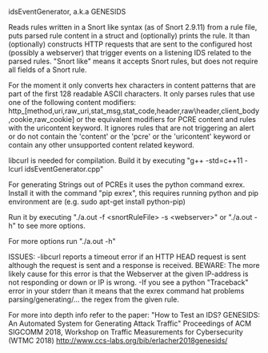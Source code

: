 idsEventGenerator, a.k.a GENESIDS

Reads rules written in a Snort like syntax (as of Snort 2.9.11) from a rule file, puts parsed rule content in a struct and (optionally) prints the rule. 
It than (optionally) constructs HTTP requests that are sent to the configured host (possibly a webserver) that trigger events on a listening IDS related to the parsed rules.
"Snort like" means it accepts Snort rules, but does not require all fields of a Snort rule.

For the moment it only converts hex characters in content patterns that are part of the first 128 readable ASCII characters.
It only parses rules that use one of the following content modifiers: http\_\[method,uri,raw\_uri,stat\_msg,stat\_code,header,raw\header,client\_body,cookie,raw_cookie] or the equivalent modifiers for PCRE content and rules with the uricontent keyword. 
It ignores rules that are not triggering an alert or do not contain the 'content' or the 'pcre' or the 'uricontent' keyword or contain any other unsupported content related keyword.

libcurl is needed for compilation.
Build it by executing "g++ -std=c++11 -lcurl idsEventGenerator.cpp"

For generating Strings out of PCREs it uses the python command exrex.
Install it with the command "pip exrex", this requires running python and pip environment are (e.g. sudo apt-get install python-pip)

Run it by executing "./a.out -f \<snortRuleFile\> -s \<webserver\>"
or "./a.out -h" to see more options.
  
For more options run "./a.out -h"

ISSUES:
-libcurl reports a timeout error if an HTTP HEAD request is sent although the request is sent and a response is received. BEWARE: The more likely cause for this error is that the Webserver at the given IP-address is not responding or down or IP is wrong.
-If you see a python "Traceback" error in your stderr than it means that the exrex command hat problems parsing/generating/... the regex from the given rule.

For more into depth info refer to the paper:
"How to Test an IDS? GENESIDS: An Automated System for Generating Attack Traffic"
Proceedings of ACM SIGCOMM 2018, Workshop on Traffic Measurements for Cybersecurity (WTMC 2018)
http://www.ccs-labs.org/bib/erlacher2018genesids/
